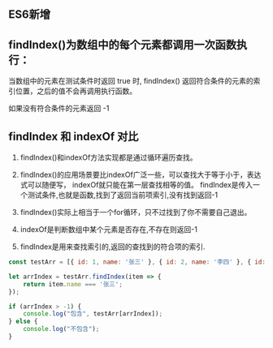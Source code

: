 ## ES6新增
## findIndex()为数组中的每个元素都调用一次函数执行：
当数组中的元素在测试条件时返回 true 时,
findIndex() 返回符合条件的元素的索引位置，之后的值不会再调用执行函数。

如果没有符合条件的元素返回 -1

## findIndex 和 indexOf 对比
1. findIndex()和indexOf方法实现都是通过循环遍历查找。

2. findIndex()的应用场景要比indexOf广泛一些，可以查找大于等于小于，表达式可以随便写，
indexOf就只能在第一层查找相等的值。
findIndex是传入一个测试条件,也就是函数,找到了返回当前项索引,没有找到返回-1

3. findIndex()实际上相当于一个for循环，只不过找到了你不需要自己退出。

4. indexOf是判断数组中某个元素是否存在,不存在则返回-1

5. findIndex是用来查找索引的,返回的查找到的符合项的索引.

```javaScript
const testArr = [{ id: 1, name: '张三' }, { id: 2, name: '李四' }, { id: 3, name: '王五' }, { id: 2, name: '赵六' }]

let arrIndex = testArr.findIndex(item => {
    return item.name === '张三';
});

if (arrIndex > -1) {
    console.log("包含", testArr[arrIndex]);
} else {
    console.log("不包含");
}
```
